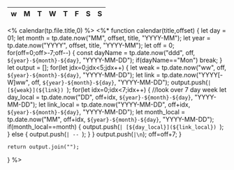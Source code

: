 | w | M | T | W | T | F | S | S |
|---|---|---|---|---|---|---|---|
<% calendar(tp.file.title,0) %>
<%*
function calendar(title,offset) {
	let day = 01;
	let month = tp.date.now("MM", offset, title, "YYYY-MM");
	let year = tp.date.now("YYYY", offset, title, "YYYY-MM");
	let off = 0;
	for(off=0;off>-7;off--) {
		const dayName = tp.date.now("ddd", off, `${year}-${month}-${day}`, "YYYY-MM-DD");
		if(dayName=="Mon") break;
	}
	let output = [];
	for(let jdx=0;jdx<5;jdx++) {
		let weak = tp.date.now("ww", off, `${year}-${month}-${day}`, "YYYY-MM-DD");
		let link = tp.date.now("YYYY[-W]ww", off, `${year}-${month}-${day}`, "YYYY-MM-DD");
		output.push(`| [${weak}](${link}) `);
		for(let idx=0;idx<7;idx++) { //look over 7 day week
			let day_local = tp.date.now("DD", off+idx, `${year}-${month}-${day}`, "YYYY-MM-DD");
			let link_local = tp.date.now("YYYY-MM-DD", off+idx, `${year}-${month}-${day}`, "YYYY-MM-DD");
			let month_local = tp.date.now("MM", off+idx, `${year}-${month}-${day}`, "YYYY-MM-DD");
			if(month_local==month) {
				output.push(`| [${day_local}](${link_local}) `);
			} else {
			  output.push(`| -- `);
			}
		}
		output.push(`|\n`);
		off=off+7;
	}
	
	return output.join("");
}
%>